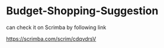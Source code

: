 # Budget-Shopping-Suggestion


can check it on Scrimba by following link

https://scrimba.com/scrim/cdqvdrsV

